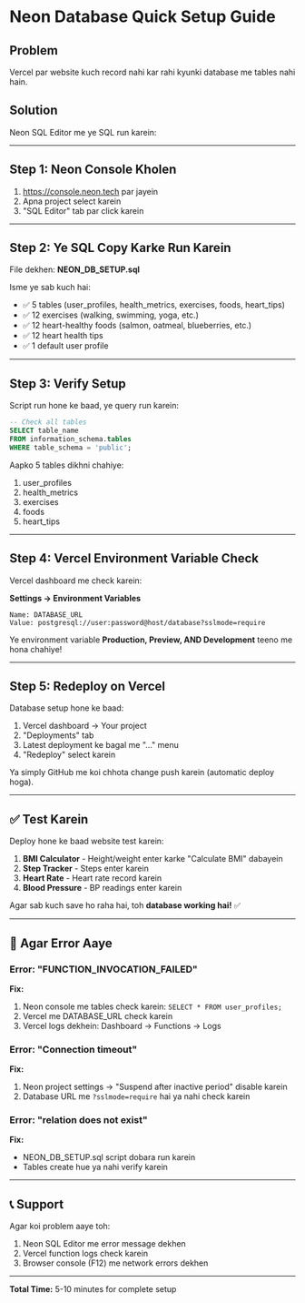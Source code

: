 # Neon Database Quick Setup Guide

## Problem
Vercel par website kuch record nahi kar rahi kyunki database me tables nahi hain.

## Solution
Neon SQL Editor me ye SQL run karein:

---

## Step 1: Neon Console Kholen
1. https://console.neon.tech par jayein
2. Apna project select karein
3. "SQL Editor" tab par click karein

---

## Step 2: Ye SQL Copy Karke Run Karein

File dekhen: **NEON_DB_SETUP.sql**

Isme ye sab kuch hai:
- ✅ 5 tables (user_profiles, health_metrics, exercises, foods, heart_tips)
- ✅ 12 exercises (walking, swimming, yoga, etc.)
- ✅ 12 heart-healthy foods (salmon, oatmeal, blueberries, etc.)
- ✅ 12 heart health tips
- ✅ 1 default user profile

---

## Step 3: Verify Setup

Script run hone ke baad, ye query run karein:

```sql
-- Check all tables
SELECT table_name 
FROM information_schema.tables 
WHERE table_schema = 'public';
```

Aapko 5 tables dikhni chahiye:
1. user_profiles
2. health_metrics  
3. exercises
4. foods
5. heart_tips

---

## Step 4: Vercel Environment Variable Check

Vercel dashboard me check karein:

**Settings → Environment Variables**

```
Name: DATABASE_URL
Value: postgresql://user:password@host/database?sslmode=require
```

Ye environment variable **Production, Preview, AND Development** teeno me hona chahiye!

---

## Step 5: Redeploy on Vercel

Database setup hone ke baad:

1. Vercel dashboard → Your project
2. "Deployments" tab
3. Latest deployment ke bagal me "..." menu
4. "Redeploy" select karein

Ya simply GitHub me koi chhota change push karein (automatic deploy hoga).

---

## ✅ Test Karein

Deploy hone ke baad website test karein:

1. **BMI Calculator** - Height/weight enter karke "Calculate BMI" dabayein
2. **Step Tracker** - Steps enter karein  
3. **Heart Rate** - Heart rate record karein
4. **Blood Pressure** - BP readings enter karein

Agar sab kuch save ho raha hai, toh **database working hai!** ✅

---

## 🐛 Agar Error Aaye

### Error: "FUNCTION_INVOCATION_FAILED"

**Fix:**
1. Neon console me tables check karein: `SELECT * FROM user_profiles;`
2. Vercel me DATABASE_URL check karein
3. Vercel logs dekhein: Dashboard → Functions → Logs

### Error: "Connection timeout"

**Fix:**
1. Neon project settings → "Suspend after inactive period" disable karein
2. Database URL me `?sslmode=require` hai ya nahi check karein

### Error: "relation does not exist"

**Fix:**
- NEON_DB_SETUP.sql script dobara run karein
- Tables create hue ya nahi verify karein

---

## 📞 Support

Agar koi problem aaye toh:
1. Neon SQL Editor me error message dekhen
2. Vercel function logs check karein
3. Browser console (F12) me network errors dekhen

---

**Total Time:** 5-10 minutes for complete setup
